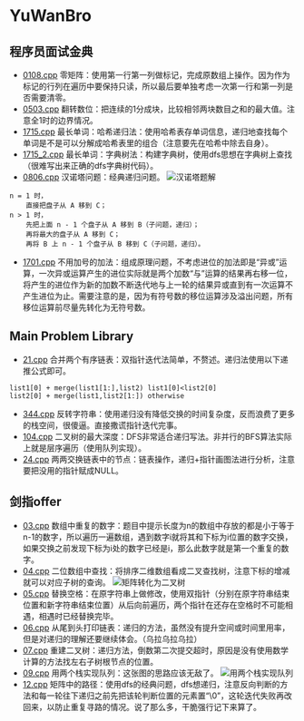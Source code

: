 # YuWanBro
## 程序员面试金典
- [0108.cpp](https://github.com/Galaxy-sz/YuWanBro/blob/yxy/cxymsjd/0108.cpp)
零矩阵：使用第一行第一列做标记，完成原数组上操作。因为作为标记的行列在遍历中要保持只读，所以最后要单独考虑一次第一行和第一列是否需要清零。
- [0503.cpp](https://github.com/Galaxy-sz/YuWanBro/blob/yxy/cxymsjd/0503.cpp)
翻转数位：把连续的1分成块，比较相邻两块数目之和的最大值。注意全1时的边界情况。
- [1715.cpp](https://github.com/Galaxy-sz/YuWanBro/blob/yxy/cxymsjd/1715.cpp)
最长单词：哈希递归法：使用哈希表存单词信息，递归地查找每个单词是不是可以分解成哈希表里的组合（注意要先在哈希中除去自身）。
- [1715_2.cpp](https://github.com/Galaxy-sz/YuWanBro/blob/yxy/cxymsjd/1715_2.cpp)
最长单词：字典树法：构建字典树，使用dfs思想在字典树上查找（很难写出来正确的dfs字典树代码）。
- [0806.cpp](https://github.com/Galaxy-sz/YuWanBro/blob/yxy/cxymsjd/0806.cpp)
汉诺塔问题：经典递归问题。
![汉诺塔题解](https://pic.leetcode-cn.com/3bffd1a1faf4323a92b659e37d7e2cd6c79fe074602b2977f4a7931fe82bbb13-08061.gif)
```$xslt
n = 1 时，
    直接把盘子从 A 移到 C；
n > 1 时，
    先把上面 n - 1 个盘子从 A 移到 B（子问题，递归）；
    再将最大的盘子从 A 移到 C；
    再将 B 上 n - 1 个盘子从 B 移到 C（子问题，递归）。
```
- [1701.cpp](https://github.com/Galaxy-sz/YuWanBro/blob/yxy/cxymsjd/1701.cpp)
不用加号的加法：组成原理问题，不考虑进位的加法即是“异或”运算，一次异或运算产生的进位实际就是两个加数“与”运算的结果再右移一位，将产生的进位作为新的加数不断迭代地与上一轮的结果异或直到有一次运算不产生进位为止。需要注意的是，因为有符号数的移位运算涉及溢出问题，所有移位运算前尽量先转化为无符号数。

## Main Problem Library
- [21.cpp](https://github.com/Galaxy-sz/YuWanBro/blob/yxy/MainProblemLibrary/1715_2.cpp)
合并两个有序链表：双指针迭代法简单，不赘述。递归法使用以下递推公式即可。
```$xslt
list1[0] + merge(list1[1:],list2) list1[0]<list2[0]
list2[0] + merge(list1,list2[1:]) otherwise
```
- [344.cpp](https://github.com/Galaxy-sz/YuWanBro/blob/yxy/MainProblemLibrary/344.cpp)
反转字符串：使用递归没有降低交换的时间复杂度，反而浪费了更多的栈空间，很傻逼。直接撒谎指针迭代完事。
- [104.cpp](https://github.com/Galaxy-sz/YuWanBro/blob/yxy/MainProblemLibrary/104.cpp)
二叉树的最大深度：DFS非常适合递归写法。非并行的BFS算法实际上就是层序遍历（使用队列实现）。
- [24.cpp](https://github.com/Galaxy-sz/YuWanBro/blob/yxy/MainProblemLibrary/24.cpp)
两两交换链表中的节点：链表操作，递归+指针画图法进行分析，注意要把没用的指针赋成NULL。

## 剑指offer
- [03.cpp](https://github.com/Galaxy-sz/YuWanBro/blob/yxy/jzoffer/03.cpp)
数组中重复的数字：题目中提示长度为n的数组中存放的都是小于等于n-1的数字，所以遍历一遍数组，遇到数字i就将其和下标为i位置的数字交换，如果交换之前发现下标为i处的数字已经是i，那么此数字就是第一个重复的数字。
- [04.cpp](https://github.com/Galaxy-sz/YuWanBro/blob/yxy/jzoffer/04.cpp)
二位数组中查找：将排序二维数组看成二叉查找树，注意下标的增减就可以对应子树的查询。
![矩阵转化为二叉树](https://pic.leetcode-cn.com/6584ea93812d27112043d203ea90e4b0950117d45e0452d0c630fcb247fbc4af-Picture1.png)
- [05.cpp](https://github.com/Galaxy-sz/YuWanBro/blob/yxy/jzoffer/05.cpp)
替换空格：在原字符串上做修改，使用双指针（分别在原字符串结束位置和新字符串结束位置）从后向前遍历，两个指针在还存在空格时不可能相遇，相遇时已经替换完毕。
- [06.cpp](https://github.com/Galaxy-sz/YuWanBro/blob/yxy/jzoffer/06.cpp)
从尾到头打印链表：递归的方法，虽然没有提升空间或时间里用率，但是对递归的理解还要继续体会。（乌拉乌拉乌拉）
- [07.cpp](https://github.com/Galaxy-sz/YuWanBro/blob/yxy/jzoffer/07.cpp)
重建二叉树：递归方法，倒数第二次提交超时，原因是没有使用数学计算的方法找左右子树根节点的位置。
- [09.cpp](https://github.com/Galaxy-sz/YuWanBro/blob/yxy/jzoffer/09.cpp)
用两个栈实现队列：这张图的思路应该无敌了。
![用两个栈实现队列](https://assets.leetcode-cn.com/solution-static/jianzhi_09/jianzhi_9.gif)
- [12.cpp](https://github.com/Galaxy-sz/YuWanBro/blob/yxy/jzoffer/12.cpp)
矩阵中的路径：使用dfs的经典问题，dfs想递归，注意反向判断的方法和每一轮往下递归之前先把该轮判断位置的元素置“\0”，这轮迭代失败再改回来，以防止重复寻路的情况。说了那么多，干脆强行记下来算了。

